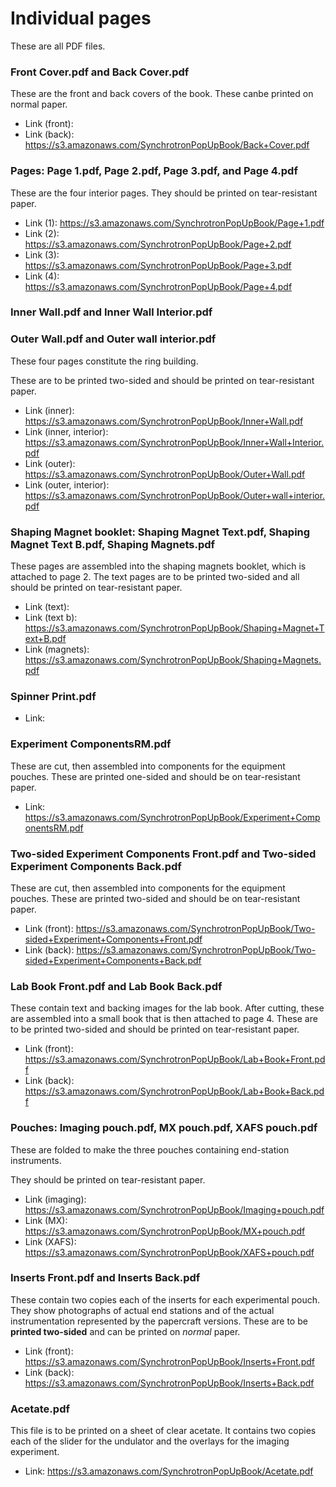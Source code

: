 Individual pages
==================

These are all PDF files.

### Front Cover.pdf and Back Cover.pdf

These are the front and back covers of the book.  These canbe printed
on normal paper.

 * Link (front): 
 * Link (back): https://s3.amazonaws.com/SynchrotronPopUpBook/Back+Cover.pdf

### Pages: Page 1.pdf, Page 2.pdf, Page 3.pdf, and Page 4.pdf

These are the four interior pages.  They should be printed on
tear-resistant paper.

 * Link (1): https://s3.amazonaws.com/SynchrotronPopUpBook/Page+1.pdf
 * Link (2): https://s3.amazonaws.com/SynchrotronPopUpBook/Page+2.pdf
 * Link (3): https://s3.amazonaws.com/SynchrotronPopUpBook/Page+3.pdf
 * Link (4): https://s3.amazonaws.com/SynchrotronPopUpBook/Page+4.pdf

### Inner Wall.pdf and Inner Wall Interior.pdf
### Outer Wall.pdf and Outer wall interior.pdf

These four pages constitute the ring building.

These are to be printed two-sided and should be printed on
tear-resistant paper.

 * Link (inner): https://s3.amazonaws.com/SynchrotronPopUpBook/Inner+Wall.pdf
 * Link (inner, interior): https://s3.amazonaws.com/SynchrotronPopUpBook/Inner+Wall+Interior.pdf
 * Link (outer): https://s3.amazonaws.com/SynchrotronPopUpBook/Outer+Wall.pdf
 * Link (outer, interior): https://s3.amazonaws.com/SynchrotronPopUpBook/Outer+wall+interior.pdf


### Shaping Magnet booklet: Shaping Magnet Text.pdf, Shaping Magnet Text B.pdf, Shaping Magnets.pdf

These pages are assembled into the shaping magnets booklet, which is
attached to page 2.  The text pages are to be printed two-sided and
all should be printed on tear-resistant paper.

 * Link (text): 
 * Link (text b):  https://s3.amazonaws.com/SynchrotronPopUpBook/Shaping+Magnet+Text+B.pdf
 * Link (magnets): https://s3.amazonaws.com/SynchrotronPopUpBook/Shaping+Magnets.pdf

### Spinner Print.pdf

 * Link: 

### Experiment ComponentsRM.pdf

These are cut, then assembled into components for the equipment
pouches.  These are printed one-sided and should be on tear-resistant
paper.

 * Link: https://s3.amazonaws.com/SynchrotronPopUpBook/Experiment+ComponentsRM.pdf

### Two-sided Experiment Components Front.pdf and Two-sided Experiment Components Back.pdf

These are cut, then assembled into components for the equipment
pouches.  These are printed two-sided and should be on tear-resistant
paper.

 * Link (front): https://s3.amazonaws.com/SynchrotronPopUpBook/Two-sided+Experiment+Components+Front.pdf
 * Link (back): https://s3.amazonaws.com/SynchrotronPopUpBook/Two-sided+Experiment+Components+Back.pdf


### Lab Book Front.pdf and Lab Book Back.pdf

These contain text and backing images for the lab book.  After
cutting, these are assembled into a small book that is then attached
to page 4.  These are to be printed two-sided and should be printed on
tear-resistant paper.

 * Link (front): https://s3.amazonaws.com/SynchrotronPopUpBook/Lab+Book+Front.pdf
 * Link (back): https://s3.amazonaws.com/SynchrotronPopUpBook/Lab+Book+Back.pdf

### Pouches: Imaging pouch.pdf, MX pouch.pdf, XAFS pouch.pdf

These are folded to make the three pouches containing end-station
instruments.

They should be printed on tear-resistant paper.

 * Link (imaging): https://s3.amazonaws.com/SynchrotronPopUpBook/Imaging+pouch.pdf
 * Link (MX): https://s3.amazonaws.com/SynchrotronPopUpBook/MX+pouch.pdf
 * Link (XAFS): https://s3.amazonaws.com/SynchrotronPopUpBook/XAFS+pouch.pdf

### Inserts Front.pdf and Inserts Back.pdf

These contain two copies each of the inserts for each experimental
pouch.  They show photographs of actual end stations and of the actual
instrumentation represented by the papercraft versions.  These are to
be **printed two-sided** and can be printed on *normal* paper.

 * Link (front): https://s3.amazonaws.com/SynchrotronPopUpBook/Inserts+Front.pdf
 * Link (back): https://s3.amazonaws.com/SynchrotronPopUpBook/Inserts+Back.pdf

### Acetate.pdf

This file is to be printed on a sheet of clear acetate.  It contains
two copies each of the slider for the undulator and the overlays for
the imaging experiment.

 * Link: https://s3.amazonaws.com/SynchrotronPopUpBook/Acetate.pdf
